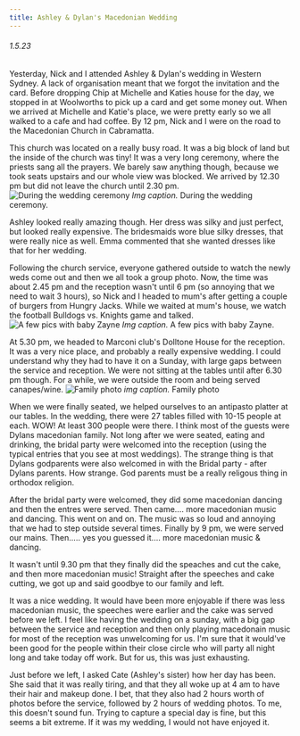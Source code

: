 ```yaml
---
title: Ashley & Dylan's Macedonian Wedding
---
```


###### 1.5.23
Yesterday, Nick and I attended Ashley & Dylan's wedding in Western Sydney. A lack of organisation meant that we forgot the invitation and the card. Before dropping Chip at Michelle and Katies house for the day, we stopped in at Woolworths to pick up a card and get some money out. 
When we arrived at Michelle and Katie's place, we were pretty early so we all walked to a cafe and had coffee. By 12 pm, Nick and I were on the road to the Macedonian Church in Cabramatta. 

This church was located on a really busy road. It was a big block of land but the inside of the church was tiny! It was a very long ceremony, where the priests sang all the prayers. We barely saw anything though, because we took seats upstairs and our whole view was blocked. We arrived by 12.30 pm but did not leave the church until 2.30 pm. 
![During the wedding ceremony](pictures/ashdylanwedding3.png)
*Img caption.* During the wedding ceremony.  

Ashley looked really amazing though. Her dress was silky and just perfect, but looked really expensive. The bridesmaids wore blue silky dresses, that were really nice as well. Emma commented that she wanted dresses like that for her wedding. 

Following the church service, everyone gathered outside to watch the newly weds come out and then we all took a group photo. Now, the time was about 2.45 pm and the reception wasn't until 6 pm (so annoying that we need to wait 3 hours), so Nick and I headed to mum's after getting a couple of burgers from Hungry Jacks. While we waited at mum's house, we watch the football Bulldogs vs. Knights game and talked. 
![A few pics with baby Zayne](pictures/ashleydylanwed2.png)
*Img caption.* A few pics with baby Zayne. 

At 5.30 pm, we headed to Marconi club's Dolltone House for the reception. It was a very nice place, and probably a really expensive wedding. I could understand why they had to have it on a Sunday, with large gaps between the service and reception. We were not sitting at the tables until after 6.30 pm though. For a while, we were outside the room and being served canapes/wine. 
![Family photo](pictures/ashleydylanwedding.png)
 *img caption.* Family photo

When we were finally seated, we helped ourselves to an antipasto platter at our tables. In the wedding, there were 27 tables filled with 10-15 people at each. WOW! At least 300 people were there. I think most of the guests were Dylans macedonian family. Not long after we were seated, eating and drinking, the bridal party were welcomed into the reception (using the typical entries that you see at most weddings). The strange thing is that Dylans godparents were also welcomed in with the Bridal party - after Dylans parents. How strange. God parents must be a really religous thing in orthodox religion.

After the bridal party were welcomed, they did some macedonian dancing and then the entres were served. Then came.... more macedonian music and dancing. This went on and on. The music was so loud and annoying that we had to step outside several times. Finally by 9 pm, we were served our mains. Then..... yes you guessed it.... more macedonian music & dancing. 

It wasn't until 9.30 pm that they finally did the speaches and cut the cake, and then more macedonian music! Straight after the speeches and cake cutting, we got up and said goodbye to our family and left. 

It was a nice wedding. It would have been more enjoyable if there was less macedonian music, the speeches were earlier and the cake was served before we left. I feel like having the wedding on a sunday, with a big gap between the service and reception and then only playing macedonain music for most of the reception was unwelcoming for us. I'm sure that it would've been good for the people within their close circle who will party all night long and take today off work. But for us, this was just exhausting. 

Just before we left, I asked Cate (Ashley's sister) how her day has been. She said that it was really tiring, and that they all woke up at 4 am to have their hair and makeup done. I bet, that they also had 2 hours worth of photos before the service, followed by 2 hours of wedding photos. To me, this doesn't sound fun. Trying to capture a special day is fine, but this seems a bit extreme. If it was my wedding, I would not have enjoyed it. 

